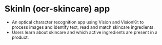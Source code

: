 # SkinIn (ocr-skincare) app
* An optical character recognition app using Vision and VisionKit to process images and identify text, read and match skincare ingredients. 
* Users learn about skincare and which active ingredients are present in a product.
